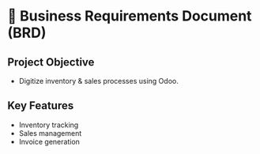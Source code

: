 # 📄 Business Requirements Document (BRD)

## Project Objective
- Digitize inventory & sales processes using Odoo.

## Key Features
- Inventory tracking
- Sales management
- Invoice generation
